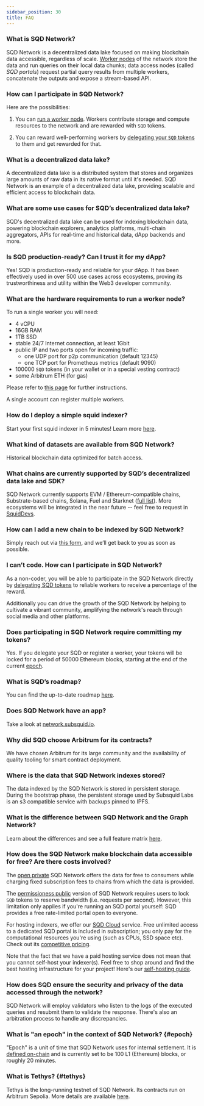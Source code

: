 ```yaml
---
sidebar_position: 30
title: FAQ
---
```


### What is SQD Network?

SQD Network is a decentralized data lake focused on making blockchain data accessible, regardless of scale. [Worker nodes](/subsquid-network/participate/worker) of the network store the data and run queries on their local data chunks; data access nodes (called _SQD portals_) request partial query results from multiple workers, concatenate the outputs and expose a stream-based API.

### How can I participate in SQD Network?

Here are the possibilities:

1. You can [run a worker node](/subsquid-network/participate/worker). Workers contribute storage and compute resources to the network and are rewarded with `SQD` tokens.

2. You can reward well-performing workers by [delegating your `SQD` tokens](/subsquid-network/participate/delegate) to them and get rewarded for that.

### What is a decentralized data lake?

A decentralized data lake is a distributed system that stores and organizes large amounts of raw data in its native format until it's needed. SQD Network is an example of a decentralized data lake, providing scalable and efficient access to blockchain data.

### What are some use cases for SQD’s decentralized data lake?

SQD's decentralized data lake can be used for indexing blockchain data, powering blockchain explorers, analytics platforms, multi-chain aggregators, APIs for real-time and historical data, dApp backends and more. 

### Is SQD production-ready? Can I trust it for my dApp? 

Yes! SQD is production-ready and reliable for your dApp. It has been effectively used in over 500 use cases across ecosystems, proving its trustworthiness and utility within the Web3 developer community.

### What are the hardware requirements to run a worker node?

To run a single worker you will need:

- 4 vCPU
- 16GB RAM
- 1TB SSD
- stable 24/7 Internet connection, at least 1Gbit
- public IP and two ports open for incoming traffic:
  + one UDP port for p2p communication (default 12345)
  + one TCP port for Prometheus metrics (default 9090)
- 100000 `SQD` tokens (in your wallet or in a special vesting contract)
- some Arbitrum ETH (for gas)

Please refer to [this page](/subsquid-network/participate/worker) for further instructions. 

A single account can register multiple workers.

### How do I deploy a simple squid indexer?

Start your first squid indexer in 5 minutes! Learn more [here](/sdk/how-to-start/squid-development/#templates).

### What kind of datasets are available from SQD Network?

Historical blockchain data optimized for batch access.

### What chains are currently supported by SQD’s decentralized data lake and SDK?

SQD Network currently supports EVM / Ethereum-compatible chains, Substrate-based chains, Solana, Fuel and Starknet ([full list](/subsquid-network/reference/networks)). More ecosystems will be integrated in the near future -- feel free to request in [SquidDevs](https://t.me/HydraDevs).

### How can I add a new chain to be indexed by SQD Network?

Simply reach out via [this form](https://app.deform.cc/form/3f1021b2-6b70-4850-af09-a3b610f048a4), and we’ll get back to you as soon as possible.

### I can’t code. How can I participate in SQD Network? 

As a non-coder, you will be able to participate in the SQD Network directly by [delegating SQD tokens](/subsquid-network/participate/delegate) to reliable workers to receive a percentage of the reward.

Additionally you can drive the growth of the SQD Network by helping to cultivate a vibrant community, amplifying the network's reach through social media and other platforms.

### Does participating in SQD Network require committing my tokens?

Yes. If you delegate your SQD or register a worker, your tokens will be locked for a period of 50000 Ethereum blocks, starting at the end of the current [epoch](#epoch).

### What is SQD’s roadmap?

You can find the up-to-date roadmap [here](https://www.sqd.dev/roadmap).

### Does SQD Network have an app?

Take a look at [network.subsquid.io](https://network.subsquid.io).

### Why did SQD choose Arbitrum for its contracts?

We have chosen Arbitrum for its large community and the availability of quality tooling for smart contract deployment.

### Where is the data that SQD Network indexes stored? 

The data indexed by the SQD Network is stored in persistent storage. During the bootstrap phase, the persistent storage used by Subsquid Labs is an s3 compatible service with backups pinned to IPFS.

### What is the difference between SQD Network and the Graph Network?

Learn about the differences and see a full feature matrix [here](/sdk/subsquid-vs-thegraph).

### How does the SQD Network make blockchain data accessible for free? Are there costs involved?

The [open private](/subsquid-network/overview/#open-private-network) SQD Network offers the data for free to consumers while charging fixed subscription fees to chains from which the data is provided.

The [permissioness public](/subsquid-network/overview/#permissionless-public-network) version of SQD Network requires users to lock `SQD` tokens to reserve bandwidth (i.e. requests per second). However, this limitation only applies if you're running an SQD portal yourself: SQD provides a free rate-limited portal open to everyone.

For hosting indexers, we offer our [SQD Cloud](/cloud) service. Free unlimited access to a dedicated SQD portal is included in subscription; you only pay for the computational resources you're using (such as CPUs, SSD space etc). Check out its [competitive pricing](/cloud/pricing).

Note that the fact that we have a paid hosting service does not mean that you cannot self-host your indexer(s). Feel free to shop around and find the best hosting infrastructure for your project! Here's our [self-hosting guide](/sdk/resources/self-hosting).

### How does SQD ensure the security and privacy of the data accessed through the network?

SQD Network will employ validators who listen to the logs of the executed queries and resubmit them to validate the response. There's also an arbitration process to handle any discrepancies.

### What is "an epoch" in the context of SQD Network? {#epoch}

"Epoch" is a unit of time that SQD Network uses for internal settlement. It is [defined on-chain](https://arbiscan.io/address/0x4cf58097d790b193d22ed633bf8b15c9bc4f0da7#readContract#F3) and is currently set to be 100 L1 (Ethereum) blocks, or roughly 20 minutes.

### What is Tethys? {#tethys}

Tethys is the long-running testnet of SQD Network. Its contracts run on Arbitrum Sepolia. More details are available [here](https://github.com/subsquid/subsquid-network-contracts/wiki/Tethys-testnet-announcement).
